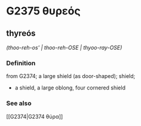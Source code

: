 # G2375 θυρεός

## thyreós

_(thoo-reh-os' | thoo-reh-OSE | thyoo-ray-OSE)_

### Definition

from G2374; a large shield (as door-shaped); shield; 

- a shield, a large oblong, four cornered shield

### See also

[[G2374|G2374 θύρα]]
